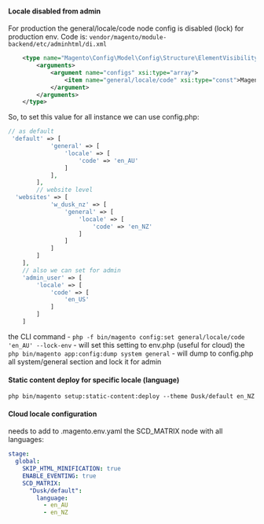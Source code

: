 #### Locale disabled from admin
For production the general/locale/code node config is disabled (lock) for production env. Code is:
`vendor/magento/module-backend/etc/adminhtml/di.xml`
```xml
    <type name="Magento\Config\Model\Config\Structure\ElementVisibility\ConcealInProductionWithoutScdOnDemand">
        <arguments>
            <argument name="configs" xsi:type="array">
                <item name="general/locale/code" xsi:type="const">Magento\Config\Model\Config\Structure\ElementVisibilityInterface::DISABLED</item>
            </argument>
        </arguments>
    </type>
```
So, to set this value for all instance we can use config.php:
```php
// as default
 'default' => [ 
            'general' => [
                'locale' => [
                    'code' => 'en_AU'
                ]
            ],
        ],
        // website level
  'websites' => [
            'w_dusk_nz' => [
                'general' => [
                    'locale' => [
                        'code' => 'en_NZ'
                    ]
                ]
            ]
        ]
    ],
    // also we can set for admin
    'admin_user' => [
        'locale' => [
            'code' => [
                'en_US'
            ]
        ]
    ]
```

the CLI command - `php -f bin/magento config:set general/locale/code 'en_AU' --lock-env` - will set this setting to env.php (useful for cloud)
the `php bin/magento app:config:dump system general` - will dump to config.php all system/general section and lock it for admin

#### Static content deploy for specific locale (language)
`php bin/magento setup:static-content:deploy --theme Dusk/default en_NZ`

#### Cloud locale configuration
needs to add to .magento.env.yaml the SCD_MATRIX node with all languages:
```yaml
stage:
  global:
    SKIP_HTML_MINIFICATION: true
    ENABLE_EVENTING: true
    SCD_MATRIX:
      "Dusk/default":
        language:
          - en_AU
          - en_NZ
```